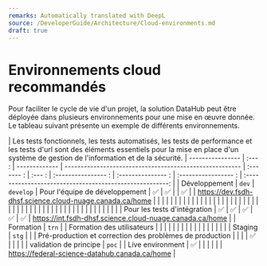 ```yaml
---
remarks: Automatically translated with DeepL
source: /DeveloperGuide/Architecture/Cloud-environments.md
draft: true
---
```


# Environnements cloud recommandés

Pour faciliter le cycle de vie d'un projet, la solution DataHub peut être déployée dans plusieurs environnements pour une mise en œuvre donnée. Le tableau suivant présente un exemple de différents environnements.

| Les tests fonctionnels, les tests automatisés, les tests de performance et les tests d'url sont des éléments essentiels pour la mise en place d'un système de gestion de l'information et de la sécurité.
| ---------------- | :--- : | ------------- | ------------------------------------------------------- | :------- : | :--- : | :---------------- : | :--------------- : | :----------------- : | :------------------------------------------------------: |
| Développement | `dev` | `develop` | Pour l'équipe de développement | ✅ | ✅ | | ✅ | | https://dev.fsdh-dhsf.science.cloud-nuage.canada.ca/home |
| | | | | | | | | | | | | | | | | | | | | | | | | | | | | | | | | | | | | | | | | | | | | | | | | |
| Pour les tests d'intégration | ✅ | ✅ | ✅ | ✅ | ✅ | https://int.fsdh-dhsf.science.cloud-nuage.canada.ca/home |
| Formation | `trn` | | Formation des utilisateurs | | | | | | | | | | | | | | | |
| | Staging | `stg` | | | Pré-production et correction des problèmes de production | | | | ✅ | | | |
| validation de principe | `poc` | | Live environment | ✅ | | | | | | https://federal-science-datahub.canada.ca/home |
